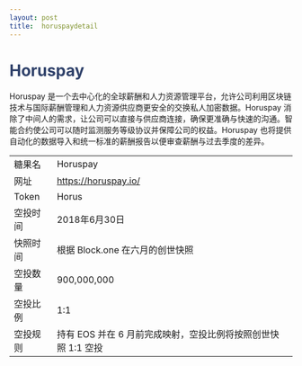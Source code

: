 ```yaml
---
layout: post
title:  horuspaydetail
---
```


<h1 style="color: #2F416A">Horuspay</h1>
<p>
Horuspay 是一个去中心化的全球薪酬和人力资源管理平台，允许公司利用区块链技术与国际薪酬管理和人力资源供应商更安全的交换私人加密数据。Horuspay 消除了中间人的需求，让公司可以直接与供应商连接，确保更准确与快速的沟通。智能合约使公司可以随时监测服务等级协议并保障公司的权益。Horuspay 也将提供自动化的数据导入和统一标准的薪酬报告以便审查薪酬与过去季度的差异。
</p>

<table class="center">
  <tbody>
    <tr>
        <td class="tablehalf">糖果名</td>
        <td class="tablehalf">Horuspay</td>
    </tr>
    <tr>
        <td>网址</td>
        <td><a href="https://horuspay.io/" target="_blank">https://horuspay.io/</a></td>
    </tr>
    <tr>
        <td>Token</td>
        <td>Horus</td>
    </tr>
    <tr>
        <td>空投时间</td>
        <td>2018年6月30日</td>
    </tr>
    <tr>
        <td>快照时间</td>
        <td>根据 Block.one 在六月的创世快照</td>
    </tr>
    <tr>
        <td>空投数量</td>
        <td>900,000,000</td>
    </tr>
    <tr>
        <td>空投比例</td>
        <td>1:1</td>
    </tr>
    <tr>
        <td>空投规则</td>
        <td>
        持有 EOS 并在 6 月前完成映射，空投比例将按照创世快照 1:1 空投
        </td>
    </tr>
  </tbody>
</table>
